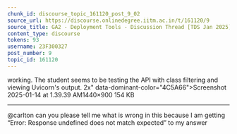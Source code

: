 ```yaml
---
chunk_id: discourse_topic_161120_post_9_02
source_url: https://discourse.onlinedegree.iitm.ac.in/t/161120/9
source_title: GA2 - Deployment Tools - Discussion Thread [TDS Jan 2025]
content_type: discourse
tokens: 93
username: 23F300327
post_number: 9
topic_id: 161120
---
```


 working. The student seems to be testing the API with class filtering and viewing Uvicorn's output. 2x" data-dominant-color="4C5A66">Screenshot 2025-01-14 at 1.39.39 AM1440×900 154 KB

---

@carlton can you please tell me what is wrong in this because I am getting “Error: Response undefined does not match expected” to my answer
